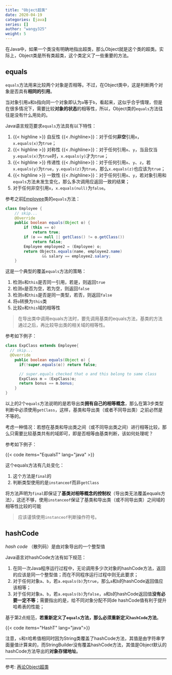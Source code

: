 ```yaml
---
title: "Object超类"
date: 2020-04-19
categories: [java]
series: []
author: "wangy325"
weight: 5
---
```


在Java中，如果一个类没有明确地指出超类，那么Object就是这个类的超类。实际上，Object类是所有类超类，这个类定义了一些重要的方法。

<!--more-->

## equals

`equals`方法用来比较两个对象是否相等。不过，在Object类中，这是判断两个对象是否具有**相同的引用**。

当对象引用`a`和`b`指向同一个对象即认为`a`等于`b`，看起来，这似乎合乎情理，但是在很多情况下，需要比较**对象的状态**的相等性，所以，Object类的`equals`方法往往是没有什么用处的。

Java语言规范要求`equals`方法具有以下特性：

1) {{< highline >}} 自反性 {{< /highline>}}：对于任何**非空**引用`x`，`x.equals(x)`为`true`；
2) {{< highline >}} 对称性 {{< /highline>}}：对于任何引用`x`、`y`，当且仅当`y.equals(x)`为`true`时，`x.equals(y)`才为`true`；
3) {{< highline >}} 传递性 {{< /highline>}}：对于任何引用`x`、`y`、`z`，若`x.equals(y)`为`true`，`y.equals(z)`为`true`，那么`x.equals(z)`也应该为`true`；
4) {{< highline >}} 一致性 {{< /highline>}}：对于任何引用`x`、`y`，若对象引用和`equals`方法未发生变化，那么多次调用应返回一致的结果；
5) 对于任何非空引用`x`，`x.equals(null)`为`false`。

参考之前[Employee](./3_传值还是传引用.md/#employee)类的`equals`方法：

```java
class Employee {
    // skip...
    @Override
    public boolean equals(Object o) {
        if (this == o)
            return true;
        if (o == null || getClass() != o.getClass())
            return false;
        Employee employee2 = (Employee) o;
        return Objects.equals(name, employee2.name)
                && salary == employee2.salary;
    }
```

这是一个典型的覆盖`equals`方法的策略：

1. 检测`o`和`this`是否同一引用，若是，则返回`true`
2. 检测`o`是否为空，若为空，则返回`false`
3. 检测`o`和`this`是否是同一类型，若否，则返回`false`
4. 将`o`转换为`this`类
5. 比较`o`和`this`域的相等性

> 在导出类中调用equals方法时，要先调用基类的equals方法，基类的方法通过之后，再比较导出类的相关域的相等性。

参考如下例子：

```java
class ExpClass extends Employee{
  // skip...
  @Override
    public boolean equals(Object o) {
      if(!super.equals(o)) return false;

      // super.equals checked that o and this belong to same class
      ExpClass m = (ExpClass)o;
      return bonus == m.bonus;
    }
}
```

以上的2个`equals`方法说明的是若导出类**拥有自己的相等概念**，那么在第3步类型判断中必须使用`getClass`，这样，基类和导出类（或者不同导出类）之前必然是不等的。

考虑一种情况：若想在基类和导出类之间（或不同导出类之间）进行相等比较，那么只需要比较基类共有的域即可，即是否相等由基类判断，该如何处理呢？

参考如下例子：

{{< code items="EqualsT" lang="java" >}}

这个equals方法有几处变化：

1. 这个方法是`final`的
2. 判断类型使用的是`instanceof`而非`getClass`

将方法声明为`final`即保证了**基类对相等概念的控制权**（导出类无法覆盖equals方法），这还不够，使用`instanceof`保证了基类和导出类（或不同导出类）之间域的相等性比较的可能

> 应该谨慎使用`instanceof`判断操作符号。

## hashCode

*hash code* （散列码）是由对象导出的一个整型值

Java语言对<span id="hashCode">hashCode方法有如下规范</span>：

1. 在同一次Java程序运行过程中，无论调用多少次对象的hashCode方法，返回的应该是同一个整型值；而在不同程序运行过程中则无此要求；
2. 对于任何对象`a`、`b`，若`a.equals(b)`为`true`，那么`a`和`b`的hashCode返回值应该相等；
3. 对于任何对象`a`、`b`，若`a.equals(b)`为`false`，`a`和`b`的hashCode返回值**没有必要一定不等**；需要指出的是，给不同对象分配不同de hashCode值有利于提升哈希表的性能；

基于第2点规范，**若重新定义了`equals`方法，那么必须重新定义`hashCode`方法**。

{{< code items="HashT" lang="java">}}


注意，`s`和`t`哈希值相同时因为String类覆盖了hashCode方法，其值是由字符串字面量值计算来的，而StringBuilder没有覆盖hashCode方法，其值是Object默认的hashCode方法导出的**对象存储地址**。

---

参考: [再论Object超类](../concurrency/conecptes/2资源访问受限_5_线程本地存储.md/#再论object超类)
